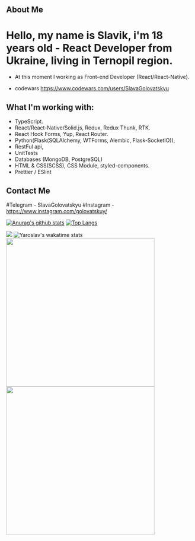 ## About Me
# Hello, my name is Slavik, i'm 18 years old - React Developer from Ukraine, living in Ternopil region.
* At this moment I working as Front-end Developer (React/React-Native).

* codewars https://www.codewars.com/users/SlavaGolovatskyu

## What I'm working with:
* TypeScript.
* React/React-Native/Solid.js, Redux, Redux Thunk, RTK.
* React Hook Forms, Yup, React Router.
* Python(Flask(SQLAlchemy, WTForms, Alembic, Flask-SocketIO)),
* RestFul api,
* UnitTests
* Databases (MongoDB, PostgreSQL)
* HTML & CSS(SCSS), CSS Module, styled-components.
* Prettier / ESlint


## Contact Me
#Telegram - SlavaGolovatskyu
#Instagram - https://www.instagram.com/golovatskuy/


[![Anurag's github stats](https://github-readme-stats.vercel.app/api?username=SlavaGolovatskyu)](https://github.com/anuraghazra/github-readme-stats)
[![Top Langs](https://github-readme-stats.vercel.app/api/top-langs/?username=SlavaGolovatskyu&layout=compact)](https://github.com/anuraghazra/github-readme-stats)

<img src="https://github-readme-streak-stats.herokuapp.com?user=SlavaGolovatskyu&theme=dark&date_format=M%20j%5B%2C%20Y%5D" >

<img alt="Yaroslav's wakatime stats" src="https://github-readme-stats.vercel.app/api/wakatime?username=SlavaGolovatskyu&theme=dark"/>
<img src="https://wakatime.com/share/@ea96ee46-909d-45fd-adee-dfa864e74ace/a5c5f8e4-16c8-486f-a8b4-2d23d9987472.svg" height="400"/>

<img src="https://wakatime.com/share/@ea96ee46-909d-45fd-adee-dfa864e74ace/3b83177a-5477-48f9-9e1e-43dcd37797d3.svg" height="400"/>
